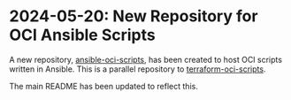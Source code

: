 # 2024-05-20: New Repository for OCI Ansible Scripts

A new repository, [ansible-oci-scripts](https://github.com/dfhawthorne/ansible-oci-scripts), has been created to host OCI scripts written in Ansible. This is a parallel repository to [terraform-oci-scripts](https://github.com/dfhawthorne/terraform-oci-scripts).

The main README has been updated to reflect this.
